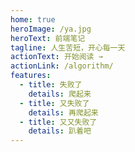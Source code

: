 ```yaml
---
home: true
heroImage: /ya.jpg
heroText: 前端笔记
tagline: 人生苦短，开心每一天
actionText: 开始阅读 →
actionLink: /algorithm/
features:
  - title: 失败了
    details: 爬起来
  - title: 又失败了
    details: 再爬起来
  - title: 又又失败了
    details: 趴着吧
---
```


